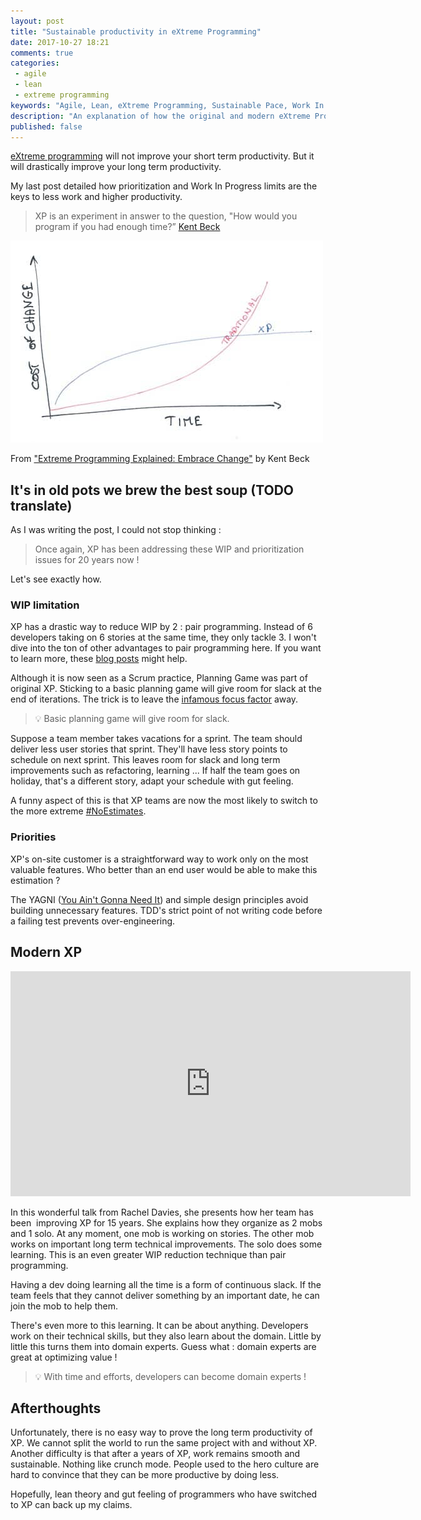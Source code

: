 ```yaml
---
layout: post
title: "Sustainable productivity in eXtreme Programming"
date: 2017-10-27 18:21
comments: true
categories: 
 - agile
 - lean
 - extreme programming
keywords: "Agile, Lean, eXtreme Programming, Sustainable Pace, Work In Progress, WIP, WIP Limitations, Prioritization, Modern XP"
description: "An explanation of how the original and modern eXtreme Programming do WIP limits and prioritization to achieve long term productivity and a sustainable pace"
published: false
---
```

[eXtreme programming](http://extremeprogramming.org/) will not improve your short term productivity. But it will drastically improve your long term productivity.

My last post detailed how prioritization and Work In Progress limits are the keys to less work and higher productivity.

> XP is an experiment in answer to the question, "How would you program if you had enough time?” [Kent Beck](https://www.amazon.com/Extreme-Programming-Explained-Embrace-Change/dp/0321278658/ref=sr_1_1?ie=UTF8&qid=1509114442&sr=8-1&keywords=xp+explained)

![Cost of changes over time, for traditional and XP ways of building software](../imgs/2017-10-27-sustainable-productivity-in-extreme-programming/cost-of-change-over-time.jpg)<div class="image-credits">From ["Extreme Programming Explained: Embrace Change"](https://www.amazon.com/Extreme-Programming-Explained-Embrace-Change/dp/0321278658/ref=sr_1_1?ie=UTF8&qid=1510040835&sr=8-1&keywords=extreme+programming+explained) by Kent Beck</div>

## It's in old pots we brew the best soup (TODO translate)

As I was writing the post, I could not stop thinking :

> Once again, XP has been addressing these WIP and prioritization issues for 20 years now !

Let's see exactly how.

### WIP limitation

XP has a drastic way to reduce WIP by 2 : pair programming. Instead of 6 developers taking on 6 stories at the same time, they only tackle 3. I won't dive into the ton of other advantages to pair programming here. If you want to learn more, these [blog posts](http://philippe.bourgau.net/blog/categories/pair-programming/) might help.

Although it is now seen as a Scrum practice, Planning Game was part of original XP. Sticking to a basic planning game will give room for slack at the end of iterations. The trick is to leave the [infamous focus factor](https://www.infoq.com/minibooks/scrum-xp-from-the-trenches-2) away.

> 💡 Basic planning game will give room for slack.

Suppose a team member takes vacations for a sprint. The team should deliver less user stories that sprint. They'll have less story points to schedule on next sprint. This leaves room for slack and long term improvements such as refactoring, learning ... If half the team goes on holiday, that's a different story, adapt your schedule with gut feeling.

A funny aspect of this is that XP teams are now the most likely to switch to the more extreme [#NoEstimates](https://twitter.com/hashtag/noestimates).

### Priorities

XP's on-site customer is a straightforward way to work only on the most valuable features. Who better than an end user would be able to make this estimation ?

The YAGNI ([You Ain't Gonna Need It](https://en.wikipedia.org/wiki/You_aren%27t_gonna_need_it)) and simple design principles avoid building unnecessary features. TDD's strict point of not writing code before a failing test prevents over-engineering.

## Modern XP

<iframe src="https://player.vimeo.com/video/221024846" width="640" height="360" frameborder="0" webkitallowfullscreen mozallowfullscreen allowfullscreen></iframe>

In this wonderful talk from Rachel Davies, she presents how her team has been  improving XP for 15 years. She explains how they organize as 2 mobs and 1 solo. At any moment, one mob is working on stories. The other mob works on important long term technical improvements. The solo does some learning. This is an even greater WIP reduction technique than pair programming.

Having a dev doing learning all the time is a form of continuous slack. If the team feels that they cannot deliver something by an important date, he can join the mob to help them.

There's even more to this learning. It can be about anything. Developers work on their technical skills, but they also learn about the domain. Little by little this turns them into domain experts. Guess what : domain experts are great at optimizing value !

> 💡 With time and efforts, developers can become domain experts !

## Afterthoughts

Unfortunately, there is no easy way to prove the long term productivity of XP. We cannot split the world to run the same project with and without XP. Another difficulty is that after a years of XP, work remains smooth and sustainable. Nothing like crunch mode. People used to the hero culture are hard to convince that they can be more productive by doing less.

Hopefully, lean theory and gut feeling of programmers who have switched to XP can back up my claims.
